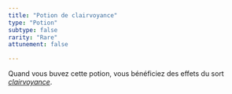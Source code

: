 ```yaml
---
title: "Potion de clairvoyance"
type: "Potion"
subtype: false
rarity: "Rare"
attunement: false

---
```

Quand vous buvez cette potion, vous bénéficiez des effets du sort [_clairvoyance_](/grimoire/clairvoyance/).
